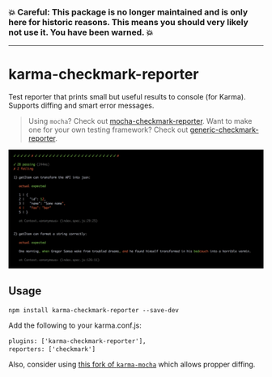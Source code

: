 ### :boom: Careful: This package is no longer maintained and is only here for historic reasons. This means you should very likely not use it. You have been warned. :boom:

---

# karma-checkmark-reporter

Test reporter that prints small but useful results to console (for Karma). Supports diffing and smart error messages.

> Using `mocha`? Check out [mocha-checkmark-reporter](https://github.com/queicherius/mocha-checkmark-reporter). 
Want to make one for your own testing framework? Check out [generic-checkmark-reporter](https://github.com/queicherius/generic-checkmark-reporter).

![](screenshot.png)

## Usage

```
npm install karma-checkmark-reporter --save-dev
```

Add the following to your karma.conf.js:

```
plugins: ['karma-checkmark-reporter'],
reporters: ['checkmark']
```

Also, consider using [this fork of `karma-mocha`](https://github.com/queicherius/karma-mocha) which allows propper diffing.

